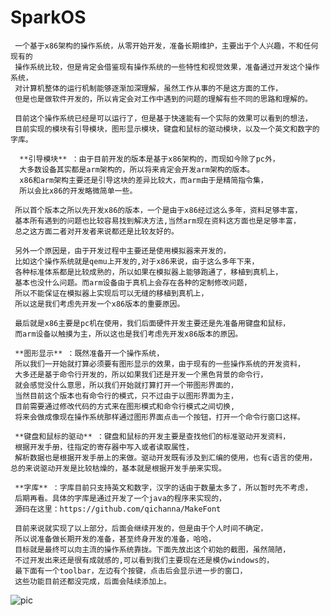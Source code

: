 # SparkOS

     一个基于x86架构的操作系统，从零开始开发，准备长期维护，主要出于个人兴趣，不和任何现有的
     操作系统比较，但是肯定会借鉴现有操作系统的一些特性和视觉效果，准备通过开发这个操作系统，
     对计算机整体的运行机制能够逐渐加深理解，虽然工作从事的不是这方面的工作，
     但是也是做软件开发的，所以肯定会对工作中遇到的问题的理解有些不同的思路和理解的。

     目前这个操作系统已经是可以运行了，但是基于快速能有一个实际的效果可以看到的想法，
     目前实现的模块有引导模块，图形显示模块，键盘和鼠标的驱动模块，以及一个英文和数字的字库。

      **引导模块** ：由于目前开发的版本是基于x86架构的，而现如今除了pc外，
      大多数设备其实都是arm架构的，所以将来肯定会开发arm架构的版本。
      x86和arm架构主要还是引导这块的差异比较大，而arm由于是精简指令集，
      所以会比x86的开发略微简单一些。

     所以首个版本之所以先开发x86的版本，一个是由于x86经过这么多年，资料足够丰富，
     基本所有遇到的问题也比较容易找到解决方法,当然arm现在资料这方面也是足够丰富，
     总之这方面二者对开发者来说都还是比较友好的。 

     另外一个原因是，由于开发过程中主要还是使用模拟器来开发的，
     比如这个操作系统就是qemu上开发的,对于x86来说，由于这么多年下来，
     各种标准体系都是比较成熟的，所以如果在模拟器上能够跑通了，移植到真机上，
     基本也没什么问题。而arm设备由于真机上会存在各种的定制修改问题，
     所以不能保证在模拟器上实现后可以无缝的移植到真机上，
     所以这是我们考虑先开发一个x86版本的重要原因。

     最后就是x86主要是pc机在使用，我们后面硬件开发主要还是先准备用键盘和鼠标，
     而arm设备以触摸为主，所以这也是我们考虑先开发x86版本的原因。

     **图形显示** ：既然准备开一个操作系统，
     所以我们一开始就打算必须要有图形显示的效果，由于现有的一些操作系统的开发资料，
     大多还是基于命令行开发的，所以如果我们还是开发一个黑色背景的命令行，
     就会感觉没什么意思，所以我们开始就打算打开一个带图形界面的，
     当然目前这个版本也有命令行的模式，只不过由于以图形界面为主，
     目前需要通过修改代码的方式来在图形模式和命令行模式之间切换,
     将来会做成像现在操作系统那样通过图形界面点击一个按钮，打开一个命令行窗口这样。

     **键盘和鼠标的驱动** ：键盘和鼠标的开发主要是查找他们的标准驱动开发资料，
     根据开发手册，往指定的寄存器中写入或者读取属性，
     解析数据也是根据开发手册上的来做。驱动开发既有涉及到汇编的使用，也有c语言的使用，
    总的来说驱动开发是比较枯燥的，基本就是根据开发手册来实现。

     **字库** ：字库目前只支持英文和数字，汉字的话由于数量太多了，所以暂时先不考虑，
     后期再看。具体的字库是通过开发了一个java的程序来实现的，
     源码在这里：https://github.com/qichanna/MakeFont

     目前来说就实现了以上部分，后面会继续开发的，但是由于个人时间不确定，
     所以说准备做长期开发的准备，甚至终身开发的准备，哈哈，
     目标就是最终可以向主流的操作系统靠拢。下面先放出这个初始的截图，虽然简陋，
     不过开发出来还是很有成就感的,可以看到我们主要现在还是模仿windows的，
     最下面有一个toolbar，左边有个按键，点击后会显示进一步的窗口，
     这些功能目前还都没完成，后面会陆续添加上。
     
![pic](https://github.com/qichanna/SparkOS/assets/6308765/c5cbc701-d41d-4d29-abee-474cad74d8d7)



     
